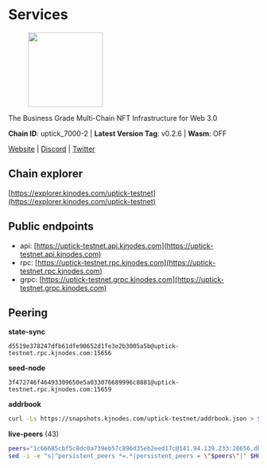 # Services

<figure><img src="https://raw.githubusercontent.com/kj89/testnet_manuals/main/pingpub/logos/uptick.png" width="150" alt=""><figcaption></figcaption></figure>

The Business Grade Multi-Chain NFT Infrastructure for Web 3.0

**Chain ID**: uptick_7000-2 | **Latest Version Tag**: v0.2.6 | **Wasm**: OFF

[Website](https://uptick.network) | [Discord](https://discord.gg/UzeHS7fu5H) | [Twitter](https://twitter.com/uptickproject)




## Chain explorer
[https://explorer.kjnodes.com/uptick-testnet](https://explorer.kjnodes.com/uptick-testnet)

## Public endpoints

* api: [https://uptick-testnet.api.kjnodes.com](https://uptick-testnet.api.kjnodes.com)
* rpc: [https://uptick-testnet.rpc.kjnodes.com](https://uptick-testnet.rpc.kjnodes.com)
* grpc: [https://uptick-testnet.grpc.kjnodes.com](https://uptick-testnet.grpc.kjnodes.com)

## Peering

**state-sync**

```text
d5519e378247dfb61dfe90652d1fe3e2b3005a5b@uptick-testnet.rpc.kjnodes.com:15656
```

**seed-node**

```text
3f472746f46493309650e5a033076689996c8881@uptick-testnet.rpc.kjnodes.com:15659
```

**addrbook**
```bash
curl -Ls https://snapshots.kjnodes.com/uptick-testnet/addrbook.json > $HOME/.uptickd/config/addrbook.json
```

**live-peers** (43)
```bash
peers="1c66685cbf5c8dc0a739eb57c896d35eb2eed17c@141.94.139.233:28656,db09e85b73c4be1cab07f41422912ccad2aa5744@185.198.27.109:15656,70c19420bb2d40c5a6c3466c69ead6e0877b9cc7@45.85.250.108:26656,0afb5ce897e69eec34fb32bf87f4a2f93f79e0b3@65.109.65.210:30656,eb5a3112a64944e2bd701ff8aa99ab95209c6310@185.198.27.110:26656,10e15c663bb71095779182c54ccc933498fb6728@65.108.226.26:35656,a818920590d15226a206ec4c73b1c5c20c56a435@65.21.134.202:26666,dd8080d9ea1f3830370a4f51ca6fe858a3d32191@65.108.72.253:11656,d5519e378247dfb61dfe90652d1fe3e2b3005a5b@65.109.68.190:15656,5739ae6fab71ec95fb3112f4d1ea2845782fa9f7@54.92.137.6:26656,11995495f726f4e4c2ab74862fdb30e87c167448@65.108.195.235:27656,7dace139a0389ca95c5eda64ddf19a01e6d60d02@95.214.52.206:26656,8f6fbc1a1119f5827e1768aca3577724460fb61f@157.90.213.40:26656,b483acbcae7ccd1244f588144245e9d1124c3de5@88.99.56.200:26666,a489dcbd4c5b7ef20d77c51dba217e85c631f463@65.108.105.48:20456,96a2fd192db329ff9df3f44569f0fe452ea9f19e@65.108.232.110:15656,7849e4320385434b0828a3e0206a3b69767393f6@65.109.91.227:26656,dedd92019e364182bc24e7d4052fd7cefa94a976@65.108.200.60:20656,49c86b1fdc3f99ac3108904aef4f64297f3f1415@209.222.97.81:26656,fb2308819cefcdd8a74e957f82156625c47c42bc@65.108.229.95:26656,d0a53deabbc668a5bade8fc8b92cb9b0cba48c94@65.109.117.229:36656,af5262526a0800a29a0a7194e1488a9fa62d0005@195.3.223.208:26656,94734f927b16ff91f5e45875396295d6173ca918@74.50.70.118:11574,e9fee55fdf6668e4e04927cdd85bbbbc9e9e43b1@209.145.62.101:26656,2298edffe9306e4d9370233c1d29dab567829095@144.91.78.28:26656,0105e6bcc1d69031d27817110050319446101362@65.108.197.178:31656,b14b4e3a46180eccf00d816aed5338db925e2237@185.225.191.149:26656,145e9e43dfb55a87575837d997be5fcc8d7e1ac1@146.190.248.39:26656,77b5fbf5a81f50613199164c56c872273ee5df8c@65.109.27.156:28656,737e25ce01c94b20bdcb3d9ce642837ae7f4069a@135.181.116.9:31301,4c22596be8857f6bd492113a9ace229a75c7429b@91.245.73.173:29656,ac21c5a88a61a66c7678a60b321a170fe927c411@146.190.248.180:26656,e24bde7fe207160442fe6b93ee376a739def5757@51.222.248.153:26656,00242af3dded97bb8380c9b9d98457ea7879e0c0@198.204.255.155:26656,1cc42ab449f3e3877d8f69ad78182cf9e07c2475@75.119.159.159:29656,b9d3fe835ded0b93c39befad43fb3c4964ae740f@91.195.101.100:26656,d8777278648d8fc93800692a8b96a7f104df4f9a@194.163.135.127:26656,0aee682fb3453170737149203e5c23d2e0c46058@142.132.253.112:15656,910b59a791d83dd35a5c2f1b99de2e6ae14591bd@161.97.75.5:26656,2c952455a0e425081b54855091ab84c1fe73c4bc@65.108.231.124:10656,0d97e3e88b7560c5169b1c69091ca2f9f22477e6@185.48.24.106:27656,7a4f1c0baa2ff31c02163fb658c4eb8d119193c7@95.214.52.173:18656,bfc2be7e459b947973a15a01055cad86ad34f35c@185.163.127.24:15656"
sed -i -e "s|^persistent_peers *=.*|persistent_peers = \"$peers\"|" $HOME/.uptickd/config/config.toml
```
